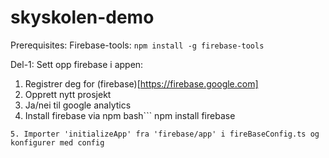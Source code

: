 # skyskolen-demo

Prerequisites:
Firebase-tools:
`npm install -g firebase-tools`

Del-1:
Sett opp firebase i appen:

1. Registrer deg for (firebase)[https://firebase.google.com]
2. Opprett nytt prosjekt
3. Ja/nei til google analytics
4. Install firebase via npm
   bash```
   npm install firebase

```
5. Importer 'initializeApp' fra 'firebase/app' i fireBaseConfig.ts og konfigurer med config
```
